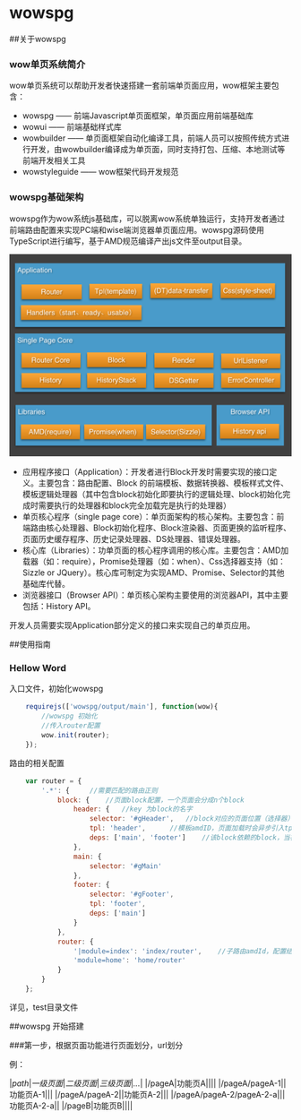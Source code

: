 wowspg
==========

##关于wowspg

### wow单页系统简介
wow单页系统可以帮助开发者快速搭建一套前端单页面应用，wow框架主要包含：

* wowspg —— 前端Javascript单页面框架，单页面应用前端基础库
* wowui —— 前端基础样式库
* wowbuilder —— 单页面框架自动化编译工具，前端人员可以按照传统方式进行开发，由wowbuilder编译成为单页面，同时支持打包、压缩、本地测试等前端开发相关工具
* wowstyleguide —— wow框架代码开发规范

### wowspg基础架构
wowspg作为wow系统js基础库，可以脱离wow系统单独运行，支持开发者通过前端路由配置来实现PC端和wise端浏览器单页面应用。wowspg源码使用TypeScript进行编写，基于AMD规范编译产出js文件至output目录。

![wowspg structure](./doc/image/wowspg_system_structure.jpg)

* 应用程序接口（Application）：开发者进行Block开发时需要实现的接口定义。主要包含：路由配置、Block 的前端模板、数据转换器、模板样式文件、模板逻辑处理器（其中包含block初始化即要执行的逻辑处理、block初始化完成时需要执行的处理器和block完全加载完是执行的处理器）
* 单页核心程序（single page core）：单页面架构的核心架构。主要包含：前端路由核心处理器、Block初始化程序、Block渲染器、页面更换的监听程序、页面历史缓存程序、历史记录处理器、DS处理器、错误处理器。
* 核心库（Libraries）：功单页面的核心程序调用的核心库。主要包含：AMD加载器（如：require），Promise处理器（如：when）、Css选择器支持（如：Sizzle or JQuery）。核心库可制定为实现AMD、Promise、Selector的其他基础库代替。
* 浏览器接口（Browser API）：单页核心架构主要使用的浏览器API，其中主要包括：History API。

开发人员需要实现Application部分定义的接口来实现自己的单页应用。

##使用指南
### Hellow Word

入口文件，初始化wowspg

```javascript
    requirejs(['wowspg/output/main'], function(wow){
        //wowspg 初始化
        //传入router配置
        wow.init(router);
    });
```

路由的相关配置

```javascript
    var router = {
        '.*': {     //需要匹配的路由正则
            block: {    //页面block配置，一个页面会分成n个block
                header: {   //key 为block的名字
                    selector: '#gHeader',   //block对应的页面位置（选择器）
                    tpl: 'header',      //模板amdID，页面加载时会异步引入tpl文件
                    deps: ['main', 'footer']    //该block依赖的block，当被依赖的模块渲染完成后才会进行该模块渲染
                },
                main: {
                    selector: '#gMain'
                },
                footer: {
                    selector: '#gFooter',
                    tpl: 'footer',
                    deps: ['main']
                }
            },
            router: {
                '|module=index': 'index/router',    //子路由amdId，配置结构与当前路由结构一直，也可直接同步写入
                'module=home': 'home/router'
            }
        }
    };
```

详见，test目录文件

##wowspg 开始搭建

###第一步，根据页面功能进行页面划分，url划分

例：

|*path*|*一级页面*|*二级页面*|*三级页面*|*...*|
|/pageA|功能页A||||
|/pageA/pageA-1||功能页A-1|||
|/pageA/pageA-2||功能页A-2|||
|/pageA/pageA-2/pageA-2-a|||功能页A-2-a||
|/pageB|功能页B||||



